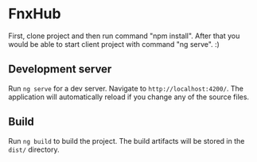 # FnxHub
First, clone project and then run command "npm install". 
After that you would be able to start client project with command "ng serve". :)

## Development server

Run `ng serve` for a dev server. Navigate to `http://localhost:4200/`. The application will automatically reload if you change any of the source files.

## Build

Run `ng build` to build the project. The build artifacts will be stored in the `dist/` directory.

